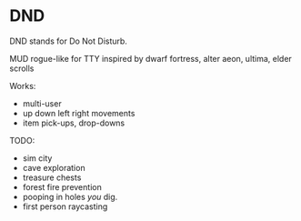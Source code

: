 # DND

DND stands for Do Not Disturb.

MUD rogue-like for TTY
inspired by dwarf fortress, alter aeon, ultima, elder scrolls

Works:
* multi-user
* up down left right movements
* item pick-ups, drop-downs

TODO:
* sim city
* cave exploration
* treasure chests
* forest fire prevention 
* pooping in holes _you_ dig. 
* first person raycasting
